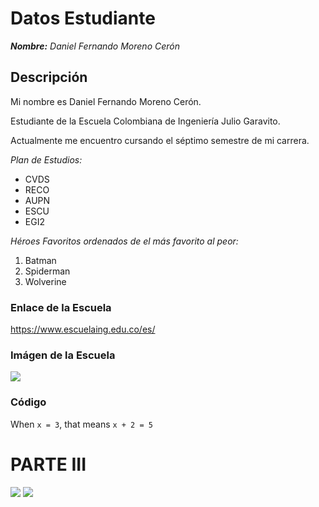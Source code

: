 # Datos Estudiante

**_Nombre:_** _Daniel Fernando Moreno Cerón_

## Descripción

Mi nombre es Daniel Fernando Moreno Cerón.

Estudiante de la Escuela Colombiana de Ingeniería Julio Garavito.

Actualmente me encuentro cursando el séptimo semestre de mi carrera.

_Plan de Estudios:_

* CVDS
* RECO
* AUPN
* ESCU
* EGI2

_Héroes Favoritos ordenados de el más favorito al peor:_

1. Batman
2. Spiderman
3. Wolverine

### Enlace de la Escuela

<https://www.escuelaing.edu.co/es/>

### Imágen de la Escuela 

![](https://upload.wikimedia.org/wikipedia/commons/0/0f/Logo_de_la_Escuela_Colombiana_de_Ingenier%C3%ADa.svg)

### Código

When `x = 3`, that means `x + 2 = 5`

# PARTE III

![](https://i.postimg.cc/gcVyv54q/1675306328763.jpg)
![](https://i.postimg.cc/50MYy9cc/1675306328756.jpg)


